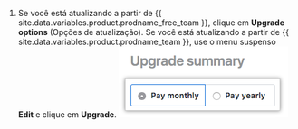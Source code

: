 1. Se você está atualizando a partir de {{ site.data.variables.product.prodname_free_team }}, clique em **Upgrade options** (Opções de atualização). Se você está atualizando a partir de {{ site.data.variables.product.prodname_team }}, use o menu suspenso **Edit** e clique em **Upgrade**. ![Botão de opções de atualização](/assets/images/help/billing/choose-monthly-or-yearly-billing.png)